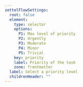 ```yaml
---
zettelFlowSettings:
  root: false
  element:
    type: selector
    options:
      P1: Max level of priority
      P2: Urgently
      P3: Moderate
      P4: Minor
      P5: Trivial
    key: priority
    label: Priority of the task
    zone: frontmatter
  label: Select a priority level
  childrenHeader: ""
---
```

